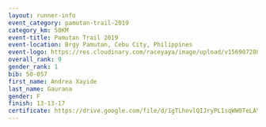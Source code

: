 ```yaml
---
layout: runner-info 
event_category: pamutan-trail-2019 
category_km: 50KM 
event-title: Pamutan Trail 2019 
event-location: Brgy Pamutan, Cebu City, Philippines 
event-logo: https://res.cloudinary.com/raceyaya/image/upload/v1569072806/logo/pamutan-trail_d8abrj.jpg 
overall_rank: 9
gender_rank: 1
bib: 50-057
first_name: Andrea Xayide
last_name: Gaurana
gender: F
finish: 13-13-17
certificate: https://drive.google.com/file/d/1gTLhovlQIJryPL1sqWW0TeLAYhMaFr3N/view?usp=sharing
---
```

